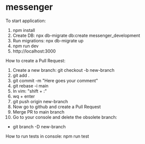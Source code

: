 # messenger

To start application:
1. npm install
2. Create DB: npx db-migrate db:create messenger_development
3. Run migrations: npx db-migrate up
3. npm run dev
4. http://localhost:3000

How to create a Pull Request:
1. Create a new branch: git checkout -b new-branch
2. git add .
3. git commit -m "Here goes your comment"
4. git rebase -i main
5. In vim: "shift + :"
6. wq + enter
7. git push origin new-branch
8. Now go to github and create a Pull Request
9. Merge PR to main branch
10. Go to your console and delete the obsolete branch:
 - git branch -D new-branch

 How to run tests in console:
 npm run test